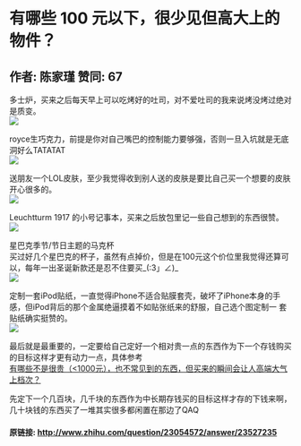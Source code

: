 # 有哪些 100 元以下，很少见但高大上的物件？
## 作者: 陈家瑾  赞同: 67
多士炉，买来之后每天早上可以吃烤好的吐司，对不爱吐司的我来说烤没烤过绝对是质变。  
![](http://pic1.zhimg.com/31f8b0b05d7e89a77112f73afdc41619_b.jpg)

  
royce生巧克力，前提是你对自己嘴巴的控制能力要够强，否则一旦入坑就是无底洞好么TATATAT  
![](http://pic1.zhimg.com/0eceabeafac999831db4b16c72a9fde1_b.jpg)

  
送朋友一个LOL皮肤，至少我觉得收到别人送的皮肤是要比自己买一个想要的皮肤开心很多的。  
![](http://pic3.zhimg.com/46602698d9bbcd18f8d9f9a0d68b45ef_b.jpg)

  
Leuchtturm 1917 的小号记事本，买来之后放包里记一些自己想到的东西很赞。  
![](http://pic3.zhimg.com/451774e7bb01ab322bcd1a720631853d_b.jpg)


星巴克季节/节日主题的马克杯  
买过好几个星巴克的杯子，虽然有点掉价，但是在100元这个价位里我觉得还算可以，每年一出圣诞新款还是忍不住要买_(:3」∠)_  
![](http://pic1.zhimg.com/f687815ba68a13867468804c97da9278_b.jpg)

  
定制一套iPod贴纸，一直觉得iPhone不适合贴膜套壳，破坏了iPhone本身的手感，但iPod背后的那个金属绝逼摸着不如贴张纸来的舒服，自己选个图定制一
套贴纸确实挺赞的。  
![](http://pic3.zhimg.com/a50a49b150f2ec15bf3f4e02ee57eda2_b.jpg)

  
最后就是最重要的，一定要给自己定好一个相对贵一点的东西作为下一个存钱购买的目标这样才更有动力一点，具体参考  
[ 有哪些不是很贵（<1000元），也不常见到的东西，但买来的瞬间会让人高端大气上档次？
](http://www.zhihu.com/question/23043155)  
  
先定下一个几百块，几千块的东西作为中长期存钱买的目标这样才存的下钱来啊，几十块钱的东西买了一堆其实很多都闲置在那边了QAQ

#### 原链接: http://www.zhihu.com/question/23054572/answer/23527235